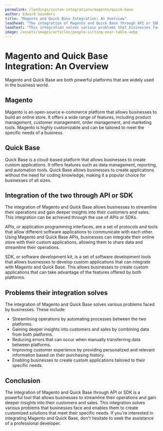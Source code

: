 ```yaml
---
permalink: /landings/system-integrations/magento/quick-base
author: Edward Saunders
title: "Magento and Quick Base Integration: An Overview"
leadhead: "The integration of Magento and Quick Base through API or SDK is a powerful tool that allows businesses to streamline their operations and gain deeper insights into their customers and sales"
leadtext: "This integration solves various problems that businesses face and enables them to create customized solutions that meet their specific needs. If you're interested in integrating Magento and Quick Base, don't hesitate to seek the assistance of a professional developer."
image: /assets/images/articles/people-sitting-near-table.webp
---
```

<div class="arttext">    <h1>Magento and Quick Base Integration: An Overview</h1>
    <p>Magento and Quick Base are both powerful platforms that are widely used in the business world.</p>
    <h2>Magento</h2>
    <p>Magento is an open-source e-commerce platform that allows businesses to build an online store. It offers a wide range of features, including product management, customer management, order management, and marketing tools. Magento is highly customizable and can be tailored to meet the specific needs of a business.</p>
    <h2>Quick Base</h2>
    <p>Quick Base is a cloud-based platform that allows businesses to create custom applications. It offers features such as data management, reporting, and automation tools. Quick Base allows businesses to create applications without the need for coding knowledge, making it a popular choice for businesses of all sizes.</p>
    <h2>Integration of the two through API or SDK</h2>
    <p>The integration of Magento and Quick Base allows businesses to streamline their operations and gain deeper insights into their customers and sales. This integration can be achieved through the use of APIs or SDKs.</p>
    <p>APIs, or application programming interfaces, are a set of protocols and tools that allow different software applications to communicate with each other. Using Magento and Quick Base APIs, businesses can integrate their online store with their custom applications, allowing them to share data and streamline their operations.</p>
    <p>SDK, or software development kit, is a set of software development tools that allows businesses to develop custom applications that can integrate with Magento and Quick Base. This allows businesses to create custom applications that can take advantage of the features offered by both platforms.</p>
    <h2>Problems their integration solves</h2>
    <p>The integration of Magento and Quick Base solves various problems faced by businesses. These include:</p>
    <ul>
      <li>Streamlining operations by automating processes between the two platforms.</li>
      <li>Gaining deeper insights into customers and sales by combining data from both platforms.</li>
      <li>Reducing errors that can occur when manually transferring data between platforms.</li>
      <li>Improving customer experience by providing personalized and relevant information based on their purchasing history.</li>
      <li>Enabling businesses to create custom applications tailored to their specific needs.</li>
    </ul>
    <h2>Conclusion</h2>
    <p>The integration of Magento and Quick Base through API or SDK is a powerful tool that allows businesses to streamline their operations and gain deeper insights into their customers and sales. This integration solves various problems that businesses face and enables them to create customized solutions that meet their specific needs. If you're interested in integrating Magento and Quick Base, don't hesitate to seek the assistance of a professional developer.</p>
</div>